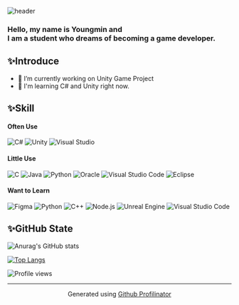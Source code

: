 ![header](https://capsule-render.vercel.app/api?type=waving&color=timeAuto&height=250&text=Game%20Developer%20with%20Unity&fontSize=50&animation=fadeIn&fontAlignY=38&desc=YoungMin%20Jung&descAlignY=57&descAlign=79)

### Hello, my name is Youngmin and <br>I am a student who dreams of becoming a game developer.<br>

## ✨Introduce
- 🔭 I’m currently working on Unity Game Project
- 📘 I'm learning C# and Unity right now.

## ✨Skill
#### Often Use
<div align>
<img alt="C#" src="https://img.shields.io/badge/CSharp-239120.svg?&style=for-the-badge&logo=Csharp&logoColor=white"/>
<img alt="Unity" src="https://img.shields.io/badge/Unity-FFFFFF.svg?&style=for-the-badge&logo=Unity&logoColor=black"/>
<img alt="Visual Studio" src="https://img.shields.io/badge/Visual Studio-5C2D91.svg?&style=for-the-badge&logo=Visual Studio&logoColor=whtie"/>
</>

#### Little Use
<div align>
<img alt="C" src="https://img.shields.io/badge/C-A8B9CC.svg?&style=for-the-badge&logo=C&logoColor=white"/>
<img alt="Java" src="https://img.shields.io/badge/Java-007396.svg?&style=for-the-badge&logo=Java&logoColor=white"/>
<img alt="Python" src="https://img.shields.io/badge/Python-3776AB.svg?&style=for-the-badge&logo=Python&logoColor=white"/>
<img alt="Oracle" src="https://img.shields.io/badge/Oracle-F80000.svg?&style=for-the-badge&logo=Oracle&logoColor=white"/>
<img alt="Visual Studio Code" src="https://img.shields.io/badge/Visaul Studio Code-007ACC.svg?&style=for-the-badge&logo=Visual Studio Code&logoColor=white"/>
<img alt="Eclipse" src="https://img.shields.io/badge/Eclipse-2C2255.svg?&style=for-the-badge&logo=Eclipse&logoColor=white"/>
</div>

#### Want to Learn  
<div align>  
<img alt="Figma" src="https://img.shields.io/badge/Figma-F24E1E.svg?&style=for-the-badge&logo=Figma&logoColor=white"/>
<img alt="Python" src="https://img.shields.io/badge/Python-3776AB.svg?&style=for-the-badge&logo=Python&logoColor=white"/>
<img alt="C++" src="https://img.shields.io/badge/C++-00599C.svg?&style=for-the-badge&logo=CPlusPlus&logoColor=white"/>
<img alt="Node.js" src="https://img.shields.io/badge/Node.js-339933.svg?&style=for-the-badge&logo=Node.js&logoColor=white"/>
<img alt="Unreal Engine" src="https://img.shields.io/badge/Unreal Engine-0E1128.svg?&style=for-the-badge&logo=Unreal Engine&logoColor=white"/>
<img alt="Visual Studio Code" src="https://img.shields.io/badge/Visaul Studio Code-007ACC.svg?&style=for-the-badge&logo=Visual Studio Code&logoColor=white"/>
</div>

## ✨GitHub State
![Anurag's GitHub stats](https://github-readme-stats.vercel.app/api?username=youngmin04&show_icons=true&theme=radical&count_private=true)<br>

[![Top Langs](https://github-readme-stats.vercel.app/api/top-langs/?username=youngmin04&layout=compact)](https://github.com/youngmin04/github-readme-stats)

![Profile views](https://gpvc.arturio.dev/youngmin04)

----

<div align="center">Generated using <a href="https://profilinator.rishav.dev/" target="_blank">Github Profilinator</a></div>

<!--
**youngmin04/youngmin04** is a ✨ _special_ ✨ repository because its `README.md` (this file) appears on your GitHub profile.

Here are some ideas to get you started:

- 🔭 I’m currently working on ...
- 🌱 I’m currently learning ...
- 👯 I’m looking to collaborate on ...
- 🤔 I’m looking for help with ...
- 💬 Ask me about ...
- 📫 How to reach me: ...
- 😄 Pronouns: ...
- ⚡ Fun fact: ...
-->
